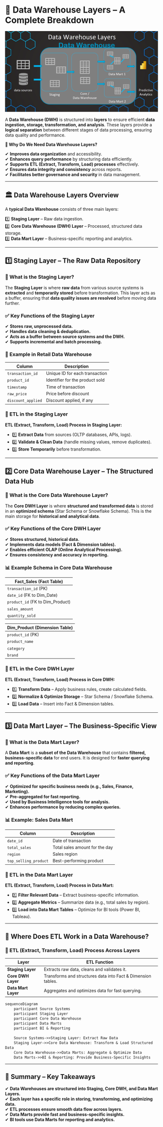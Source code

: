 # **🏢 Data Warehouse Layers – A Complete Breakdown**

<div style="text-align: center">
    <img src="images/dwh-layers.png" alt="Data Warehouse Layers" />
</div>

A **Data Warehouse (DWH)** is structured into **layers** to ensure efficient **data ingestion, storage, transformation, and analysis**. These layers provide a **logical separation** between different stages of data processing, ensuring data quality and performance.

**🤔 Why Do We Need Data Warehouse Layers?**

✔ **Improves data organization** and accessibility.  
✔ **Enhances query performance** by structuring data efficiently.  
✔ **Supports ETL (Extract, Transform, Load) processes** effectively.  
✔ **Ensures data integrity and consistency** across reports.  
✔ **Facilitates better governance and security** in data management.

---

## **🏛️ Data Warehouse Layers Overview**

A **typical Data Warehouse** consists of three main layers:

1️⃣ **Staging Layer** – Raw data ingestion.  
2️⃣ **Core Data Warehouse (DWH) Layer** – Processed, structured data storage.  
3️⃣ **Data Mart Layer** – Business-specific reporting and analytics.

---

## **1️⃣ Staging Layer – The Raw Data Repository**

### **📌 What is the Staging Layer?**

The **Staging Layer** is where **raw data** from various source systems is **extracted** and **temporarily stored** before transformation. This layer acts as a buffer, ensuring that **data quality issues are resolved** before moving data further.

### **✅ Key Functions of the Staging Layer**

✔ **Stores raw, unprocessed data.**  
✔ **Handles data cleaning & deduplication.**  
✔ **Acts as a buffer between source systems and the DWH.**  
✔ **Supports incremental and batch processing.**

### **🔧 Example in Retail Data Warehouse**

| **Column**         | **Description**                 |
| ------------------ | ------------------------------- |
| `transaction_id`   | Unique ID for each transaction  |
| `product_id`       | Identifier for the product sold |
| `timestamp`        | Time of transaction             |
| `raw_price`        | Price before discount           |
| `discount_applied` | Discount applied, if any        |

### **🚀 ETL in the Staging Layer**

**ETL (Extract, Transform, Load) Process in Staging Layer:**

- 1️⃣ **Extract Data** from sources (OLTP databases, APIs, logs).
- 2️⃣ **Validate & Clean Data** (handle missing values, remove duplicates).
- 3️⃣ **Store Temporarily** before transformation.

---

## **2️⃣ Core Data Warehouse Layer – The Structured Data Hub**

### **📌 What is the Core Data Warehouse Layer?**

The **Core DWH Layer** is where **structured and transformed data** is stored in an **optimized schema** (Star Schema or Snowflake Schema). This is the main storage for **historical and analytical data**.

### **✅ Key Functions of the Core DWH Layer**

✔ **Stores structured, historical data.**  
✔ **Implements data models (Fact & Dimension tables).**  
✔ **Enables efficient OLAP (Online Analytical Processing).**  
✔ **Ensures consistency and accuracy in reporting.**

### **📊 Example Schema in Core Data Warehouse**

| **Fact_Sales** (Fact Table)      |
| -------------------------------- |
| `transaction_id` (PK)            |
| `date_id` (FK to Dim_Date)       |
| `product_id` (FK to Dim_Product) |
| `sales_amount`                   |
| `quantity_sold`                  |

| **Dim_Product** (Dimension Table) |
| --------------------------------- |
| `product_id` (PK)                 |
| `product_name`                    |
| `category`                        |
| `brand`                           |

### **🚀 ETL in the Core DWH Layer**

**ETL (Extract, Transform, Load) Process in Core DWH:**

- 1️⃣ **Transform Data** – Apply business rules, create calculated fields.
- 2️⃣ **Normalize & Optimize Storage** – Star Schema / Snowflake Schema.
- 3️⃣ **Load Data** – Insert into Fact & Dimension tables.

---

## **3️⃣ Data Mart Layer – The Business-Specific View**

### **📌 What is the Data Mart Layer?**

A **Data Mart** is a **subset of the Data Warehouse** that contains **filtered, business-specific data** for end users. It is designed for **faster querying and reporting**.

### **✅ Key Functions of the Data Mart Layer**

✔ **Optimized for specific business needs (e.g., Sales, Finance, Marketing).**  
✔ **Pre-aggregated for fast reporting.**  
✔ **Used by Business Intelligence tools for analysis.**  
✔ **Enhances performance by reducing complex queries.**

### **📊 Example: Sales Data Mart**

| **Column**            | **Description**                |
| --------------------- | ------------------------------ |
| `date_id`             | Date of transaction            |
| `total_sales`         | Total sales amount for the day |
| `region`              | Sales region                   |
| `top_selling_product` | Best-performing product        |

### **🚀 ETL in the Data Mart Layer**

**ETL (Extract, Transform, Load) Process in Data Mart:**

- 1️⃣ **Filter Relevant Data** – Extract business-specific information.
- 2️⃣ **Aggregate Metrics** – Summarize data (e.g., total sales by region).
- 3️⃣ **Load into Data Mart Tables** – Optimize for BI tools (Power BI, Tableau).

---

## **🤔 Where Does ETL Work in a Data Warehouse?**

### **📌 ETL (Extract, Transform, Load) Process Across Layers**

| **Layer**           | **ETL Function**                                             |
| ------------------- | ------------------------------------------------------------ |
| **Staging Layer**   | Extracts raw data, cleans and validates it.                  |
| **Core DWH Layer**  | Transforms and structures data into Fact & Dimension tables. |
| **Data Mart Layer** | Aggregates and optimizes data for fast querying.             |

```mermaid
sequenceDiagram
    participant Source Systems
    participant Staging Layer
    participant Core Data Warehouse
    participant Data Marts
    participant BI & Reporting

    Source Systems->>Staging Layer: Extract Raw Data
    Staging Layer->>Core Data Warehouse: Transform & Load Structured Data
    Core Data Warehouse->>Data Marts: Aggregate & Optimize Data
    Data Marts->>BI & Reporting: Provide Business-Specific Insights
```

---

## **🚀 Summary – Key Takeaways**

✔ **Data Warehouses are structured into Staging, Core DWH, and Data Mart Layers.**  
✔ **Each layer has a specific role in storing, transforming, and optimizing data.**  
✔ **ETL processes ensure smooth data flow across layers.**  
✔ **Data Marts provide fast and business-specific insights.**  
✔ **BI tools use Data Marts for reporting and analytics.**
